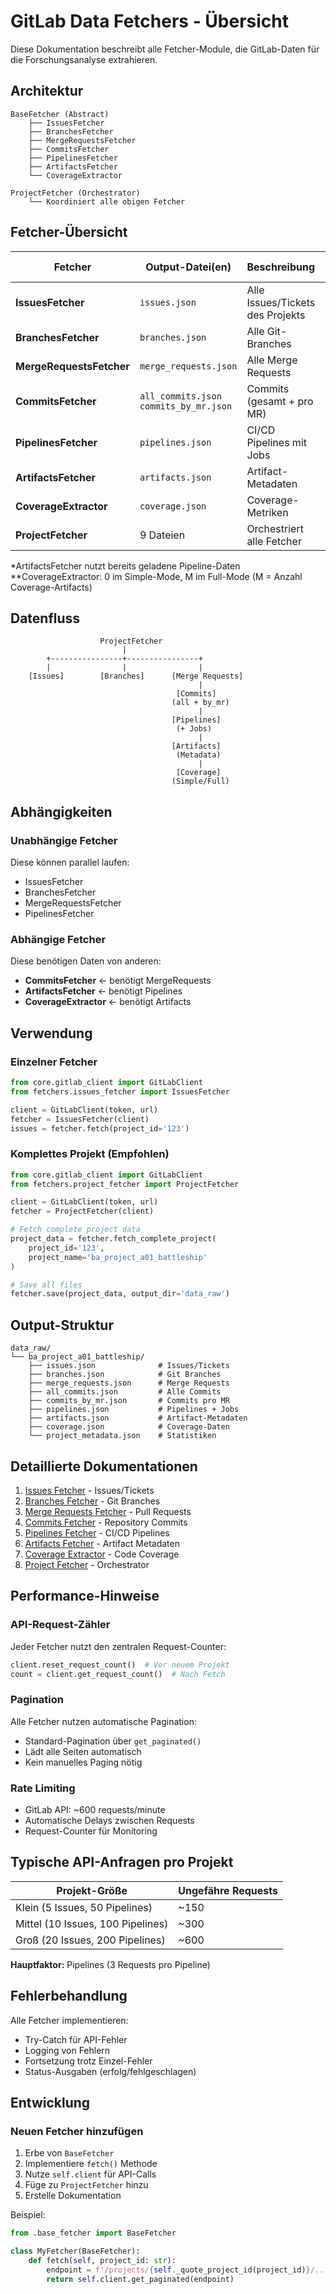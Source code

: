 # GitLab Data Fetchers - Übersicht

Diese Dokumentation beschreibt alle Fetcher-Module, die GitLab-Daten für die Forschungsanalyse extrahieren.

## Architektur

```
BaseFetcher (Abstract)
    ├── IssuesFetcher
    ├── BranchesFetcher
    ├── MergeRequestsFetcher
    ├── CommitsFetcher
    ├── PipelinesFetcher
    ├── ArtifactsFetcher
    └── CoverageExtractor

ProjectFetcher (Orchestrator)
    └── Koordiniert alle obigen Fetcher
```

## Fetcher-Übersicht

| Fetcher | Output-Datei(en) | Beschreibung | API-Calls |
|---------|------------------|--------------|-----------|
| **IssuesFetcher** | `issues.json` | Alle Issues/Tickets des Projekts | ~1 |
| **BranchesFetcher** | `branches.json` | Alle Git-Branches | ~1 |
| **MergeRequestsFetcher** | `merge_requests.json` | Alle Merge Requests | ~1 |
| **CommitsFetcher** | `all_commits.json`<br>`commits_by_mr.json` | Commits (gesamt + pro MR) | ~1 + N |
| **PipelinesFetcher** | `pipelines.json` | CI/CD Pipelines mit Jobs | ~3N |
| **ArtifactsFetcher** | `artifacts.json` | Artifact-Metadaten | 0* |
| **CoverageExtractor** | `coverage.json` | Coverage-Metriken | 0-M** |
| **ProjectFetcher** | 9 Dateien | Orchestriert alle Fetcher | Summe |

*ArtifactsFetcher nutzt bereits geladene Pipeline-Daten
**CoverageExtractor: 0 im Simple-Mode, M im Full-Mode (M = Anzahl Coverage-Artifacts)

## Datenfluss

```
                    ProjectFetcher
                         |
        +----------------+----------------+
        |                |                |
    [Issues]        [Branches]      [Merge Requests]
                                          |
                                     [Commits]
                                    (all + by_mr)
                                          |
                                    [Pipelines]
                                     (+ Jobs)
                                          |
                                    [Artifacts]
                                     (Metadata)
                                          |
                                     [Coverage]
                                    (Simple/Full)
```

## Abhängigkeiten

### Unabhängige Fetcher
Diese können parallel laufen:
- IssuesFetcher
- BranchesFetcher
- MergeRequestsFetcher
- PipelinesFetcher

### Abhängige Fetcher
Diese benötigen Daten von anderen:
- **CommitsFetcher** ← benötigt MergeRequests
- **ArtifactsFetcher** ← benötigt Pipelines
- **CoverageExtractor** ← benötigt Artifacts

## Verwendung

### Einzelner Fetcher
```python
from core.gitlab_client import GitLabClient
from fetchers.issues_fetcher import IssuesFetcher

client = GitLabClient(token, url)
fetcher = IssuesFetcher(client)
issues = fetcher.fetch(project_id='123')
```

### Komplettes Projekt (Empfohlen)
```python
from core.gitlab_client import GitLabClient
from fetchers.project_fetcher import ProjectFetcher

client = GitLabClient(token, url)
fetcher = ProjectFetcher(client)

# Fetch complete project data
project_data = fetcher.fetch_complete_project(
    project_id='123',
    project_name='ba_project_a01_battleship'
)

# Save all files
fetcher.save(project_data, output_dir='data_raw')
```

## Output-Struktur

```
data_raw/
└── ba_project_a01_battleship/
    ├── issues.json              # Issues/Tickets
    ├── branches.json            # Git Branches
    ├── merge_requests.json      # Merge Requests
    ├── all_commits.json         # Alle Commits
    ├── commits_by_mr.json       # Commits pro MR
    ├── pipelines.json           # Pipelines + Jobs
    ├── artifacts.json           # Artifact-Metadaten
    ├── coverage.json            # Coverage-Daten
    └── project_metadata.json    # Statistiken
```

## Detaillierte Dokumentationen

1. [Issues Fetcher](01_issues_fetcher.md) - Issues/Tickets
2. [Branches Fetcher](02_branches_fetcher.md) - Git Branches
3. [Merge Requests Fetcher](03_merge_requests_fetcher.md) - Pull Requests
4. [Commits Fetcher](04_commits_fetcher.md) - Repository Commits
5. [Pipelines Fetcher](05_pipelines_fetcher.md) - CI/CD Pipelines
6. [Artifacts Fetcher](06_artifacts_fetcher.md) - Artifact Metadaten
7. [Coverage Extractor](07_coverage_extractor.md) - Code Coverage
8. [Project Fetcher](08_project_fetcher.md) - Orchestrator

## Performance-Hinweise

### API-Request-Zähler
Jeder Fetcher nutzt den zentralen Request-Counter:
```python
client.reset_request_count()  # Vor neuem Projekt
count = client.get_request_count()  # Nach Fetch
```

### Pagination
Alle Fetcher nutzen automatische Pagination:
- Standard-Pagination über `get_paginated()`
- Lädt alle Seiten automatisch
- Kein manuelles Paging nötig

### Rate Limiting
- GitLab API: ~600 requests/minute
- Automatische Delays zwischen Requests
- Request-Counter für Monitoring

## Typische API-Anfragen pro Projekt

| Projekt-Größe | Ungefähre Requests |
|---------------|-------------------|
| Klein (5 Issues, 50 Pipelines) | ~150 |
| Mittel (10 Issues, 100 Pipelines) | ~300 |
| Groß (20 Issues, 200 Pipelines) | ~600 |

**Hauptfaktor:** Pipelines (3 Requests pro Pipeline)

## Fehlerbehandlung

Alle Fetcher implementieren:
- Try-Catch für API-Fehler
- Logging von Fehlern
- Fortsetzung trotz Einzel-Fehler
- Status-Ausgaben (erfolg/fehlgeschlagen)

## Entwicklung

### Neuen Fetcher hinzufügen

1. Erbe von `BaseFetcher`
2. Implementiere `fetch()` Methode
3. Nutze `self.client` für API-Calls
4. Füge zu `ProjectFetcher` hinzu
5. Erstelle Dokumentation

Beispiel:
```python
from .base_fetcher import BaseFetcher

class MyFetcher(BaseFetcher):
    def fetch(self, project_id: str):
        endpoint = f'/projects/{self._quote_project_id(project_id)}/...'
        return self.client.get_paginated(endpoint)
```

